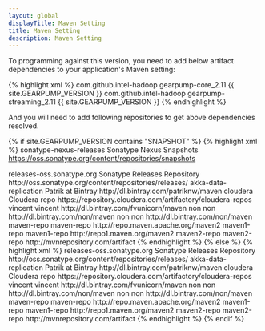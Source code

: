 ```yaml
---
layout: global
displayTitle: Maven Setting
title: Maven Setting
description: Maven Setting
---
```


To programming against this version, you need to add below artifact dependencies to your application's Maven setting:

{% highlight xml %}
<dependencies>
<dependency>
<groupId>com.github.intel-hadoop</groupId>
<artifactId>gearpump-core_2.11</artifactId>
<version>{{ site.GEARPUMP_VERSION }}</version>
</dependency>
<dependency>
<groupId>com.github.intel-hadoop</groupId>
<artifactId>gearpump-streaming_2.11</artifactId>
<version>{{ site.GEARPUMP_VERSION }}</version>
</dependency>
</dependencies>
{% endhighlight %}

And you will need to add following repositories to get above dependencies resolved.

{% if site.GEARPUMP_VERSION contains "SNAPSHOT" %}
{% highlight xml %}
<repositories>
<repository>
  <id>sonatype-nexus-releases</id>
  <name>Sonatype Nexus Snapshots</name>
  <url>https://oss.sonatype.org/content/repositories/snapshots</url>

</repository>

<repository>
<id>releases-oss.sonatype.org</id>
<name>Sonatype Releases Repository</name>
<url>http://oss.sonatype.org/content/repositories/releases/</url>
</repository>

<repository>
    <id>akka-data-replication</id>
    <name>Patrik at Bintray</name>
    <url>http://dl.bintray.com/patriknw/maven</url>
</repository>

<repository>
    <id>cloudera</id>
    <name>Cloudera repo</name>
    <url>https://repository.cloudera.com/artifactory/cloudera-repos</url>
</repository>

<repository>
    <id>vincent</id>
    <name>vincent</name>
    <url>http://dl.bintray.com/fvunicorn/maven</url>
</repository>

<repository>
    <id>non</id>
    <name>non</name>
    <url>http://dl.bintray.com/non/maven</url>
</repository>

<repository>
    <id>non</id>
    <name>non</name>
    <url>http://dl.bintray.com/non/maven</url>
</repository>

<repository>
    <id>maven-repo</id>
    <name>maven-repo</name>
    <url>http://repo.maven.apache.org/maven2</url>
</repository>

<repository>
    <id>maven1-repo</id>
    <name>maven1-repo</name>
    <url>http://repo1.maven.org/maven2</url>
</repository>

<repository>
    <id>maven2-repo</id>
    <name>maven2-repo</name>
    <url>http://mvnrepository.com/artifact</url>
</repository>

</repositories>
{% endhighlight %}
{% else %}
{% highlight xml %}
<repositories>
<repository>
<id>releases-oss.sonatype.org</id>
<name>Sonatype Releases Repository</name>
<url>http://oss.sonatype.org/content/repositories/releases/</url>
</repository>

<repository>
    <id>akka-data-replication</id>
    <name>Patrik at Bintray</name>
    <url>http://dl.bintray.com/patriknw/maven</url>
</repository>

<repository>
    <id>cloudera</id>
    <name>Cloudera repo</name>
    <url>https://repository.cloudera.com/artifactory/cloudera-repos</url>
</repository>

<repository>
    <id>vincent</id>
    <name>vincent</name>
    <url>http://dl.bintray.com/fvunicorn/maven</url>
</repository>

<repository>
    <id>non</id>
    <name>non</name>
    <url>http://dl.bintray.com/non/maven</url>
</repository>

<repository>
    <id>non</id>
    <name>non</name>
    <url>http://dl.bintray.com/non/maven</url>
</repository>

<repository>
    <id>maven-repo</id>
    <name>maven-repo</name>
    <url>http://repo.maven.apache.org/maven2</url>
</repository>

<repository>
    <id>maven1-repo</id>
    <name>maven1-repo</name>
    <url>http://repo1.maven.org/maven2</url>
</repository>

<repository>
    <id>maven2-repo</id>
    <name>maven2-repo</name>
    <url>http://mvnrepository.com/artifact</url>
</repository>

</repositories>
{% endhighlight %}
{% endif %}
